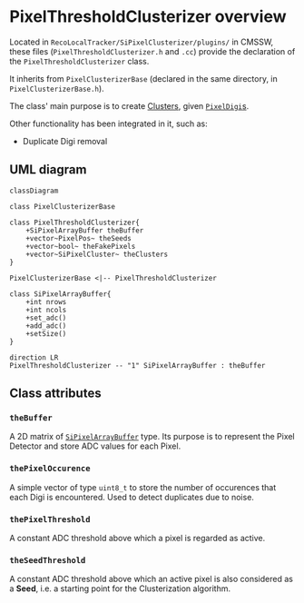 # PixelThresholdClusterizer overview

Located in `RecoLocalTracker/SiPixelClusterizer/plugins/` in CMSSW, these files
(`PixelThresholdClusterizer.h` and `.cc`) provide the declaration of the 
`PixelThresholdClusterizer` class.

It inherits from `PixelClusterizerBase` (declared in the same directory, in
`PixelClusterizerBase.h`).

The class' main purpose is to create [Clusters](../../../basic-concepts.md#pixel-cluster), given [`PixelDigi`s](PixelDigi-overview.md).

Other functionality has been integrated in it, such as:

- Duplicate Digi removal

## UML diagram

```mermaid
classDiagram

class PixelClusterizerBase

class PixelThresholdClusterizer{
	+SiPixelArrayBuffer theBuffer
	+vector~PixelPos~ theSeeds
	+vector~bool~ theFakePixels
	+vector~SiPixelCluster~ theClusters
}

PixelClusterizerBase <|-- PixelThresholdClusterizer

class SiPixelArrayBuffer{
	+int nrows
	+int ncols
	+set_adc()
	+add_adc()
	+setSize()
}

direction LR
PixelThresholdClusterizer -- "1" SiPixelArrayBuffer : theBuffer

```

## Class attributes

### `theBuffer`

A 2D matrix of [`SiPixelArrayBuffer`](SiPixelArrayBuffer-overview.md) type. Its purpose is to represent the Pixel
Detector and store ADC values for each Pixel.

### `thePixelOccurence`

A simple vector of type `uint8_t` to store the number of occurences that each
Digi is encountered. Used to detect duplicates due to noise. 

### `thePixelThreshold`

A constant ADC threshold above which a pixel is regarded as active. 

### `theSeedThreshold`

A constant ADC threshold above which an active pixel is also considered as a **Seed**,
i.e. a starting point for the Clusterization algorithm.
